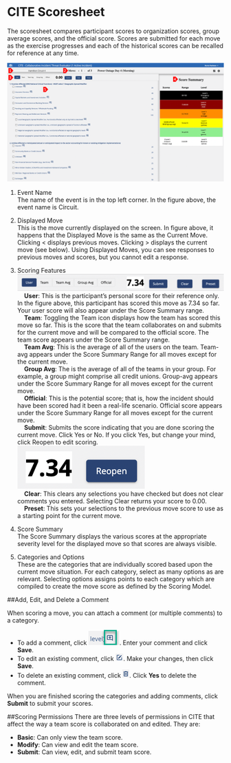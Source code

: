 # CITE Scoresheet

The scoresheet compares participant scores to organization scores, group average scores, and the official score. Scores are submitted for each move as the exercise progresses and each of the historical scores can be recalled for reference at any time.

![CITE Scoresheet](../../assets/img/cite-scoresheet.png)

1. Event Name<br>
    The name of the event is in the top left corner. In the figure above, the event name is Circuit.
2. Displayed Move<br>
    This is the move currently displayed on the screen. In figure above, it happens that the Displayed Move is the same as the Current Move. Clicking < displays previous moves. Clicking > displays the current move (see below). Using Displayed Moves, you can see responses to previous moves and scores, but you cannot edit a response.

3. Scoring Features<br>
![CITE Scores](../../assets/img/cite-scores.png)<br>
&nbsp;&nbsp;&nbsp;&nbsp;**User**: This is the participant’s personal score for their reference only. In the figure above, this participant has scored this move as 7.34 so far. Your user score will also appear under the Score Summary range.<br>
&nbsp;&nbsp;&nbsp;&nbsp;**Team**: Toggling the Team icon displays how the team has scored this move so far. This is the score that the team collaborates on and submits for the current move and will be compared to the official score. The team score appears under the Score Summary range.<br>
&nbsp;&nbsp;&nbsp;&nbsp;**Team Avg**: This is the average of all of the users on the team. Team-avg appears under the Score Summary Range for all moves except for the current move.<br>
&nbsp;&nbsp;&nbsp;&nbsp;**Group Avg**: The is the average of all of the teams in your group. For example, a group might comprise all credit unions. Group-avg appears under the Score Summary Range for all moves except for the current move.<br>
&nbsp;&nbsp;&nbsp;&nbsp;**Official**: This is the potential score; that is, how the incident should have been scored had it been a real-life scenario. Official score appears under the Score Summary Range for all moves except for the current move.<br>
&nbsp;&nbsp;&nbsp;&nbsp;**Submit**: Submits the score indicating that you are done scoring the current move. Click Yes or No. If you click Yes, but change your mind, click Reopen to edit scoring.
    ![CITE Reopen](../../assets/img/cite-reopen.png)<br>
&nbsp;&nbsp;&nbsp;&nbsp;**Clear**: This clears any selections you have checked but does not clear comments you entered. Selecting Clear returns your score to 0.00.<br>
&nbsp;&nbsp;&nbsp;&nbsp;**Preset**: This sets your selections to the previous move score to use as a starting point for the current move.<br>
4. Score Summary<br>
    The Score Summary displays the various scores at the appropriate severity level for the displayed move so that scores are always visible.    
5. Categories and Options<br>
These are the categories that are individually scored based upon the current move situation. For each category, select as many options as are relevant. Selecting options assigns points to each category which are compiled to create the move score as defined by the Scoring Model.

##Add, Edit, and Delete a Comment

When scoring a move, you can attach a comment (or multiple comments) to a category.
  - To add a comment, click ![CITE Add Comment](../../assets/img/cite-add-comment.png). Enter your comment and click **Save**.
  - To edit an existing comment, click ![CITE Edit Comment](../../assets/img/cite-edit-comment.png).  Make your changes, then click **Save**.
  - To delete an existing comment, click ![CITE Delete Comment](../../assets/img/cite-delete-comment.png). Click **Yes** to delete the comment.
  
When you are finished scoring the categories and adding comments, click **Submit** to submit your scores.

##Scoring Permissions
There are three levels of permissions in CITE that affect the way a team score is collaborated on and edited. They are:
  - **Basic**: Can only view the team score.
  - **Modify**: Can view and edit the team score.
  - **Submit**: Can view, edit, and submit team score.
